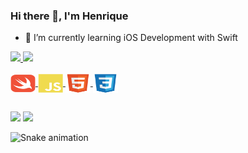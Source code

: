 ### Hi there 👋, I'm Henrique

- 🌱 I’m currently learning iOS Development with Swift


<div>
  <a href="https://github.com/Riicckyy">
  <img height="120em" src="https://github-readme-stats.vercel.app/api?username=Riicckyy&show_icons=true&theme=dracula&include_all_commits=true&count_private=true"/>
  <img height="120em" src="https://github-readme-stats.vercel.app/api/top-langs/?username=Riicckyy&layout=compact&langs_count=7&theme=dracula"/>
</div>
  <div style="display: inline_block"><br>
  <img align="center" alt="Rick-Swift" height="30" width="40" src="https://github.com/devicons/devicon/blob/master/icons/swift/swift-original.svg">
  <img align="center" alt="Rick-Js" height="30" width="40" src="https://raw.githubusercontent.com/devicons/devicon/master/icons/javascript/javascript-plain.svg">
  <img align="center" alt="Rick-HTML" height="30" width="40" src="https://raw.githubusercontent.com/devicons/devicon/master/icons/html5/html5-original.svg">
  <img align="center" alt="Rick-CSS" height="30" width="40" src="https://raw.githubusercontent.com/devicons/devicon/master/icons/css3/css3-original.svg">    
</div>
  
  ##
  
 <div>
  <a href = "mailto:marcoshenriquerp@hotmail.com"><img src="https://img.shields.io/badge/Microsoft_Outlook-0078D4?style=for-the-badge&logo=microsoft-outlook&logoColor=white" target="_blank"></a>
  <a href="https://www.linkedin.com/in/henrique-rossi-68b781241/" target="_blank"><img src="https://img.shields.io/badge/-LinkedIn-%230077B5?style=for-the-badge&logo=linkedin&logoColor=white" target="_blank"></a>
   
   ![Snake animation](https://github.com/Riicckyy/Riicckyy/blob/output/github-contribution-grid-snake.svg)
   
 </div>
